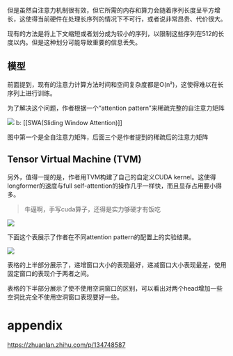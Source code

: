 
但是虽然自注意力机制很有效，但它所需的内存和算力会随着序列长度呈平方增长，这使得当前硬件在处理长序列的情况下不可行，或者说非常昂贵、代价很大。

现有的方法是将上下文缩短或者划分成为较小的序列，以限制这些序列在512的长度以内。但是这种划分可能导致重要的信息丢失。


## 模型

前面提到，现有的注意力计算方法时间和空间复杂度都是O(n²)，这使得难以在长序列上进行训练。

为了解决这个问题，作者根据一个“attention pattern”来稀疏完整的自注意力矩阵

![](https://pic3.zhimg.com/80/v2-36ba4d8dd5ccc42d0524e4d9fcd8f06a_1440w.webp)
b: [[SWA(Sliding Window Attention)]]

图中第一个是全自注意力矩阵，后面三个是作者提到的稀疏后的注意力矩阵

## Tensor Virtual Machine (TVM)

另外，值得一提的是，作者用TVM构建了自己的自定义CUDA kernel。这使得longformer的速度与full self-attention的操作几乎一样快，而且显存占用要小得多。

> 牛逼啊，手写cuda算子，还得是实力够硬才有饭吃

![](https://pic4.zhimg.com/80/v2-1e628bd21a3ec44ab2682b1c7a1b45d3_1440w.webp)

下面这个表展示了作者在不同attention pattern的配置上的实验结果。

![](https://pic3.zhimg.com/80/v2-e98df0491885c5dfb93aa931b0854ece_1440w.webp)

表格的上半部分展示了，递增窗口大小的表现最好，递减窗口大小表现最差，使用固定窗口的表现介于两者之间。

表格的下半部分展示了使不使用空洞窗口的区别，可以看出对两个head增加一些空洞比完全不使用空洞窗口表现要好一些。

# appendix
https://zhuanlan.zhihu.com/p/134748587